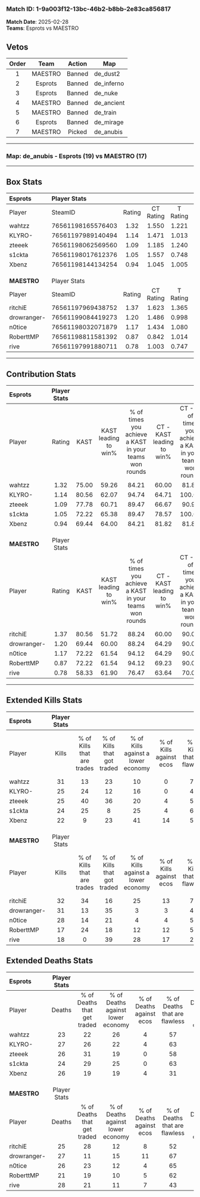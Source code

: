 ### Match ID: 1-9a003f12-13bc-46b2-b8bb-2e83ca856817  
**Match Date**: 2025-02-28  
**Teams**: Esprots vs MAESTRO  

## Vetos  

| Order | Team | Action | Map |
| :---: | :--: | :----: | --- |
| 1 | MAESTRO | Banned | de_dust2 |
| 2 | Esprots | Banned | de_inferno |
| 3 | Esprots | Banned | de_nuke |
| 4 | MAESTRO | Banned | de_ancient |
| 5 | MAESTRO | Banned | de_train |
| 6 | Esprots | Banned | de_mirage |
| 7 | MAESTRO | Picked | de_anubis |

---  

### **Map**: de_anubis - Esprots (19) vs MAESTRO (17)  
---  

## Box Stats  

| **Esprots** | Player Stats      |        |           |          |       |      |       |         |        |      |     |
| :- | :- | :-: | :-: | :-: | :-: | :-: | :-: | :-: | :-: | :-: | :-: |
| Player      | SteamID           | Rating | CT Rating | T Rating | KAST  | ADR  | Kills | Assists | Deaths | K/D  | HS% |
| wahtzz      | 76561198165576403 |  1.32  |   1.550   |  1.221   | 75.00 | 89.8 |  31   |    9    |   23   | 1.35 | 67  |
| KLYRO-      | 76561197989140494 |  1.14  |   1.471   |  1.013   | 80.56 | 77.8 |  25   |   14    |   27   | 0.93 | 44  |
| zteeek      | 76561198062569560 |  1.09  |   1.185   |  1.240   | 77.78 | 69.7 |  25   |    9    |   26   | 0.96 | 52  |
| s1ckta      | 76561198017612376 |  1.05  |   1.557   |  0.748   | 72.22 | 66.1 |  24   |   10    |   24   | 1.00 | 45  |
| Xbenz       | 76561198144134254 |  0.94  |   1.045   |  1.005   | 69.44 | 67.3 |  22   |    6    |   26   | 0.85 | 45  |
|             |                   |        |           |          |       |      |       |         |        |      |     |
|             |                   |        |           |          |       |      |       |         |        |      |     |
|             |                   |        |           |          |       |      |       |         |        |      |     |
| **MAESTRO** | Player Stats      |        |           |          |       |      |       |         |        |      |     |
| Player      | SteamID           | Rating | CT Rating | T Rating | KAST  | ADR  | Kills | Assists | Deaths | K/D  | HS% |
| ritchiE     | 76561197969438752 |  1.37  |   1.623   |  1.365   | 80.56 | 90.9 |  32   |   12    |   25   | 1.28 | 43  |
| drowranger- | 76561199084419273 |  1.20  |   1.486   |  0.998   | 69.44 | 84.3 |  31   |    5    |   27   | 1.15 | 48  |
| n0tice      | 76561198032071879 |  1.17  |   1.434   |  1.080   | 72.22 | 84.1 |  28   |    8    |   26   | 1.08 | 57  |
| RoberttMP   | 76561198811581392 |  0.87  |   0.842   |  1.014   | 72.22 | 50.1 |  17   |    8    |   21   | 0.81 | 58  |
| rive        | 76561197991880711 |  0.78  |   1.003   |  0.747   | 58.33 | 77.3 |  18   |   11    |   28   | 0.64 | 33  |
---  

## Contribution Stats  

| **Esprots** | Player Stats |       |                      |                                                        |                           |                                                             |                          |                                                            |
| :- | :-: | :-: | :-: | :-: | :-: | :-: | :-: | :-: |
| Player      |    Rating    | KAST  | KAST leading to win% | % of times you achieve a KAST in your teams won rounds | CT - KAST leading to win% | CT - % of times you achieve a KAST in your teams won rounds | T - KAST leading to win% | T - % of times you achieve a KAST in your teams won rounds |
| wahtzz      |     1.32     | 75.00 |        59.26         |                         84.21                          |           60.00           |                            81.82                            |          58.33           |                           87.50                            |
| KLYRO-      |     1.14     | 80.56 |        62.07         |                         94.74                          |           64.71           |                           100.00                            |          58.33           |                           87.50                            |
| zteeek      |     1.09     | 77.78 |        60.71         |                         89.47                          |           66.67           |                            90.91                            |          53.85           |                           87.50                            |
| s1ckta      |     1.05     | 72.22 |        65.38         |                         89.47                          |           78.57           |                           100.00                            |          50.00           |                           75.00                            |
| Xbenz       |     0.94     | 69.44 |        64.00         |                         84.21                          |           81.82           |                            81.82                            |          50.00           |                           87.50                            |
|             |              |       |                      |                                                        |                           |                                                             |                          |                                                            |
|             |              |       |                      |                                                        |                           |                                                             |                          |                                                            |
|             |              |       |                      |                                                        |                           |                                                             |                          |                                                            |
| **MAESTRO** | Player Stats |       |                      |                                                        |                           |                                                             |                          |                                                            |
| Player      |    Rating    | KAST  | KAST leading to win% | % of times you achieve a KAST in your teams won rounds | CT - KAST leading to win% | CT - % of times you achieve a KAST in your teams won rounds | T - KAST leading to win% | T - % of times you achieve a KAST in your teams won rounds |
| ritchiE     |     1.37     | 80.56 |        51.72         |                         88.24                          |           60.00           |                            90.00                            |          42.86           |                           85.71                            |
| drowranger- |     1.20     | 69.44 |        60.00         |                         88.24                          |           64.29           |                            90.00                            |          54.55           |                           85.71                            |
| n0tice      |     1.17     | 72.22 |        61.54         |                         94.12                          |           64.29           |                            90.00                            |          58.33           |                           100.00                           |
| RoberttMP   |     0.87     | 72.22 |        61.54         |                         94.12                          |           69.23           |                            90.00                            |          53.85           |                           100.00                           |
| rive        |     0.78     | 58.33 |        61.90         |                         76.47                          |           63.64           |                            70.00                            |          60.00           |                           85.71                            |
---  

## Extended Kills Stats  

| **Esprots** | Player Stats |                            |                            |                                    |                         |                              |                                 |                                       |                    |           |
| :- | :-: | :-: | :-: | :-: | :-: | :-: | :-: | :-: | :-: | :-: |
| Player      |    Kills     | % of Kills that are trades | % of Kills that got traded | % of Kills against a lower economy | % of Kills against ecos | % of Kills that are flawless | % of Kills that are close duels | % of Kills that are assisted by flash | Pistol Round Kills | AWP Kills |
| wahtzz      |      31      |             13             |             23             |                 10                 |            0            |              71              |                6                |                   0                   |         3          |     3     |
| KLYRO-      |      25      |             24             |             12             |                 16                 |            0            |              44              |               12                |                   0                   |         0          |     0     |
| zteeek      |      25      |             40             |             36             |                 20                 |            4            |              52              |               12                |                   0                   |         1          |     0     |
| s1ckta      |      24      |             25             |             8              |                 25                 |            4            |              63              |                0                |                   4                   |         0          |     0     |
| Xbenz       |      22      |             9              |             23             |                 41                 |           14            |              55              |                9                |                   0                   |         0          |     0     |
|             |              |                            |                            |                                    |                         |                              |                                 |                                       |                    |           |
|             |              |                            |                            |                                    |                         |                              |                                 |                                       |                    |           |
|             |              |                            |                            |                                    |                         |                              |                                 |                                       |                    |           |
| **MAESTRO** | Player Stats |                            |                            |                                    |                         |                              |                                 |                                       |                    |           |
| Player      |    Kills     | % of Kills that are trades | % of Kills that got traded | % of Kills against a lower economy | % of Kills against ecos | % of Kills that are flawless | % of Kills that are close duels | % of Kills that are assisted by flash | Pistol Round Kills | AWP Kills |
| ritchiE     |      32      |             34             |             16             |                 25                 |           13            |              72              |                0                |                   0                   |         2          |     8     |
| drowranger- |      31      |             13             |             35             |                 3                  |            3            |              45              |               10                |                   0                   |         4          |     0     |
| n0tice      |      28      |             14             |             21             |                 4                  |            4            |              54              |                4                |                   4                   |         3          |     0     |
| RoberttMP   |      17      |             24             |             18             |                 12                 |           12            |              59              |                6                |                   6                   |         1          |     0     |
| rive        |      18      |             0              |             39             |                 28                 |           17            |              28              |               11                |                   0                   |         0          |     0     |
## Extended Deaths Stats  

| **Esprots** | Player Stats |                             |                                   |                          |                               |                            |                           |               |
| :- | :-: | :-: | :-: | :-: | :-: | :-: | :-: | :-: |
| Player      |    Deaths    | % of Deaths that get traded | % of Deaths against lower economy | % of Deaths against ecos | % of Deaths that are flawless | % of Deaths that are close | % of Deaths while blinded | Deaths to AWP |
| wahtzz      |      23      |             22              |                26                 |            4             |              57               |             0              |             0             |       1       |
| KLYRO-      |      27      |             26              |                22                 |            4             |              63               |             11             |             0             |       3       |
| zteeek      |      26      |             31              |                19                 |            0             |              58               |             4              |             4             |       2       |
| s1ckta      |      24      |             29              |                25                 |            0             |              63               |             0              |             4             |       2       |
| Xbenz       |      26      |             19              |                19                 |            4             |              31               |             12             |             0             |       0       |
|             |              |                             |                                   |                          |                               |                            |                           |               |
|             |              |                             |                                   |                          |                               |                            |                           |               |
|             |              |                             |                                   |                          |                               |                            |                           |               |
| **MAESTRO** | Player Stats |                             |                                   |                          |                               |                            |                           |               |
| Player      |    Deaths    | % of Deaths that get traded | % of Deaths against lower economy | % of Deaths against ecos | % of Deaths that are flawless | % of Deaths that are close | % of Deaths while blinded | Deaths to AWP |
| ritchiE     |      25      |             28              |                12                 |            8             |              52               |             12             |             4             |       0       |
| drowranger- |      27      |             11              |                15                 |            11            |              67               |             4              |             0             |       1       |
| n0tice      |      26      |             23              |                12                 |            4             |              65               |             8              |             0             |       1       |
| RoberttMP   |      21      |             19              |                10                 |            5             |              62               |             0              |             0             |       0       |
| rive        |      28      |             21              |                11                 |            7             |              43               |             14             |             0             |       1       |
